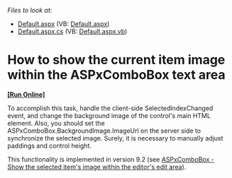 <!-- default file list -->
*Files to look at*:

* [Default.aspx](./CS/WebApplication156/Default.aspx) (VB: [Default.aspx](./VB/WebApplication156/Default.aspx))
* [Default.aspx.cs](./CS/WebApplication156/Default.aspx.cs) (VB: [Default.aspx.vb](./VB/WebApplication156/Default.aspx.vb))
<!-- default file list end -->
# How to show the current item image within the ASPxComboBox text area
<!-- run online -->
**[[Run Online]](https://codecentral.devexpress.com/e1317/)**
<!-- run online end -->


<p>To accomplish this task, handle the client-side SelectedIndexChanged event, and change the background image of the control's main HTML element. Also, you should set the ASPxComboBox.BackgroundImage.ImageUrl on the server side to synchronize the selected image. Surely, it is necessary to manually adjust paddings and control height.</p><p>This functionality is implemented in version 9.2 (see <a href="https://www.devexpress.com/Support/Center/p/S18329">ASPxComboBox - Show the selected item's image within the editor's edit area</a>).</p>

<br/>


